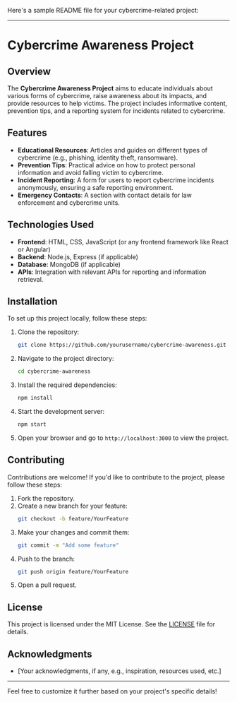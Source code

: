 Here's a sample README file for your cybercrime-related project:

---

# Cybercrime Awareness Project

## Overview

The **Cybercrime Awareness Project** aims to educate individuals about various forms of cybercrime, raise awareness about its impacts, and provide resources to help victims. The project includes informative content, prevention tips, and a reporting system for incidents related to cybercrime.

## Features

- **Educational Resources**: Articles and guides on different types of cybercrime (e.g., phishing, identity theft, ransomware).
- **Prevention Tips**: Practical advice on how to protect personal information and avoid falling victim to cybercrime.
- **Incident Reporting**: A form for users to report cybercrime incidents anonymously, ensuring a safe reporting environment.
- **Emergency Contacts**: A section with contact details for law enforcement and cybercrime units.

## Technologies Used

- **Frontend**: HTML, CSS, JavaScript (or any frontend framework like React or Angular)
- **Backend**: Node.js, Express (if applicable)
- **Database**: MongoDB (if applicable)
- **APIs**: Integration with relevant APIs for reporting and information retrieval.

## Installation

To set up this project locally, follow these steps:

1. Clone the repository:
   ```bash
   git clone https://github.com/yourusername/cybercrime-awareness.git
   ```

2. Navigate to the project directory:
   ```bash
   cd cybercrime-awareness
   ```

3. Install the required dependencies:
   ```bash
   npm install
   ```

4. Start the development server:
   ```bash
   npm start
   ```

5. Open your browser and go to `http://localhost:3000` to view the project.

## Contributing

Contributions are welcome! If you'd like to contribute to the project, please follow these steps:

1. Fork the repository.
2. Create a new branch for your feature:
   ```bash
   git checkout -b feature/YourFeature
   ```
3. Make your changes and commit them:
   ```bash
   git commit -m "Add some feature"
   ```
4. Push to the branch:
   ```bash
   git push origin feature/YourFeature
   ```
5. Open a pull request.

## License

This project is licensed under the MIT License. See the [LICENSE](LICENSE) file for details.

## Acknowledgments

- [Your acknowledgments, if any, e.g., inspiration, resources used, etc.]

---

Feel free to customize it further based on your project's specific details!
